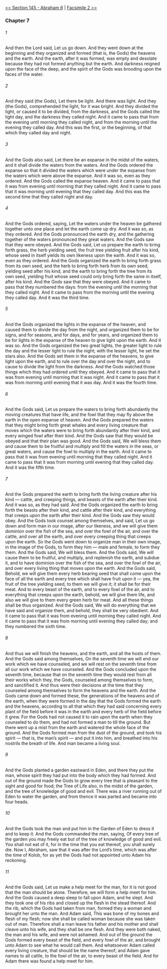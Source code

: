 [<< Section 145 - Abraham 6](Section%20145%20-%20Abraham%206)  |  [Facsimile 2 >>](Facsimile%202)

### Chapter 7
###### 1
And then the Lord said, Let us go down. And they went down at the beginning and they organized and formed (that is, the Gods) the heavens and the earth. And the earth, after it was formed, was empty and desolate because they had not formed anything but the earth. And darkness reigned upon the face of the deep, and the spirit of the Gods was brooding upon the faces of the water.

###### 2
And they said (the Gods), Let there be light. And there was light. And they (the Gods), comprehended the light, for it was bright. And they divided the light, or caused it to be divided, from the darkness, and the Gods called the light day, and the darkness they called night. And it came to pass that from the evening until morning they called night, and from the morning until the evening they called day. And this was the first, or the beginning, of that which they called day and night.

###### 3
And the Gods also said, Let there be an expanse in the midst of the waters, and it shall divide the waters from the waters. And the Gods ordered the expanse so that it divided the waters which were under the expanse from the waters which were above the expanse. And it was so, even as they ordered. And the Gods called the expanse heaven. And it came to pass that it was from evening until morning that they called night. And it came to pass that it was morning until evening that they called day. And this was the second time that they called night and day.

###### 4
And the Gods ordered, saying, Let the waters under the heaven be gathered together unto one place and let the earth come up dry. And it was so, as they ordered. And the Gods pronounced the earth dry, and the gathering together of the waters pronounced they great waters. And the Gods saw that they were obeyed. And the Gods said, Let us prepare the earth to bring forth grass, the herb yielding seed, the fruit tree yielding fruit after his kind, whose seed in itself yields its own likeness upon the earth. And it was so, even as they ordered. And the Gods organized the earth to bring forth grass from its own seed, and the herb to bring forth herb from its own seed, yielding seed after his kind, and the earth to bring forth the tree from its own seed, yielding fruit whose seed could only bring forth the same in itself, after his kind. And the Gods saw that they were obeyed. And it came to pass that they numbered the days: from the evening until the morning that they called night. And it came to pass from the morning until the evening they called day. And it was the third time.

###### 5
And the Gods organized the lights in the expanse of the heaven, and caused them to divide the day from the night, and organized them to be for signs, and for seasons, and for days, and for years, and organized them to be for lights in the expanse of the heaven to give light upon the earth. And it was so. And the Gods organized the two great lights, the greater light to rule the day and the lesser light to rule the night; with the lesser light, he set the stars also. And the Gods set them in the expanse of the heavens, to give light upon the earth, and to rule over the day and over the night, and to cause to divide the light from the darkness. And the Gods watched those things which they had ordered until they obeyed. And it came to pass that it was from evening until morning that it was night. And it came to pass that it was from morning until evening that it was day. And it was the fourth time.

###### 6
And the Gods said, Let us prepare the waters to bring forth abundantly the moving creatures that have life, and the fowl that they may fly above the earth in the open expanse of heaven. And the Gods prepared the waters that they might bring forth great whales and every living creature that moves which the waters were to bring forth abundantly after their kind, and every winged fowl after their kind. And the Gods saw that they would be obeyed and that their plan was good. And the Gods said, We will bless them and cause them to be fruitful and multiply and fill the waters in the seas, or great waters, and cause the fowl to multiply in the earth. And it came to pass that it was from evening until morning that they called night. And it came to pass that it was from morning until evening that they called day. And it was the fifth time.

###### 7
And the Gods prepared the earth to bring forth the living creature after his kind — cattle, and creeping things, and beasts of the earth after their kind. And it was so, as they had said. And the Gods organized the earth to bring forth the beasts after their kind, and cattle after their kind, and everything that creeps upon the earth after their kind. And the Gods saw they would obey. And the Gods took counsel among themselves, and said, Let us go down and form man in our image, after our likeness, and we will give them dominion over the fish of the sea, and over the fowl of the air, and over the cattle, and over all the earth, and over every creeping thing that creeps upon the earth. So the Gods went down to organize man in their own image, in the image of the Gods, to form they him — male and female, to form they them. And the Gods said, We will bless them. And the Gods said, We will cause them to be fruitful, and multiply, and replenish the earth, and subdue it, and to have dominion over the fish of the sea, and over the fowl of the air, and over every living thing that moves upon the earth. And the Gods said, Behold, we will give them every herb bearing seed that shall come upon the face of all the earth and every tree which shall have fruit upon it — yea, the fruit of the tree yielding seed, to them we will give it; it shall be for their meat. And to every beast of the earth, and to every fowl of the air, and to everything that creeps upon the earth, behold, we will give them life, and also we will give to them every green herb for meat. And all these things shall be thus organized. And the Gods said, We will do everything that we have said and organize them, and behold, they shall be very obedient. And it came to pass that it was from evening until morning they called night. And it came to pass that it was from morning until evening they called day; and they numbered the sixth time.

###### 8
And thus we will finish the heavens, and the earth, and all the hosts of them. And the Gods said among themselves, On the seventh time we will end our work which we have counseled, and we will rest on the seventh time from all our work which we have counseled. And the Gods concluded upon the seventh time, because that on the seventh time they would rest from all their works which they, the Gods, counseled among themselves to form, and sanctified it. And thus were their decisions at the time that they counseled among themselves to form the heavens and the earth. And the Gods came down and formed these, the generations of the heavens and of the earth, when they were formed in the day that the Gods formed the earth and the heavens, according to all that which they had said concerning every plant of the field before it was in the earth and every herb of the field before it grew. For the Gods had not caused it to rain upon the earth when they counseled to do them, and had not formed a man to till the ground. But there went up a mist from the earth and watered the whole face of the ground. And the Gods formed man from the dust of the ground, and took his spirit — that is, the man’s spirit — and put it into him, and breathed into his nostrils the breath of life. And man became a living soul.

###### 9
And the Gods planted a garden eastward in Eden, and there they put the man, whose spirit they had put into the body which they had formed. And out of the ground made the Gods to grow every tree that is pleasant to the sight and good for food; the Tree of Life also, in the midst of the garden, and the tree of knowledge of good and evil. There was a river running out of Eden to water the garden, and from thence it was parted and became into four heads.

###### 10
And the Gods took the man and put him in the Garden of Eden to dress it and to keep it. And the Gods commanded the man, saying, Of every tree of the garden you may freely eat but of the tree of knowledge of good and evil. You shall not eat of it, for in the time that you eat thereof, you shall surely die. Now I, Abraham, saw that it was after the Lord’s time, which was after the time of Kolob, for as yet the Gods had not appointed unto Adam his reckoning.

###### 11
And the Gods said, Let us make a help meet for the man, for it is not good that the man should be alone. Therefore, we will form a help meet for him. And the Gods caused a deep sleep to fall upon Adam, and he slept. And they took one of his ribs and closed up the flesh in the stead thereof. And the rib, which the Gods had taken from man, formed they a woman and brought her unto the man. And Adam said, This was bone of my bones and flesh of my flesh; now she shall be called woman because she was taken out of man. Therefore shall a man leave his father and his mother and shall cleave unto his wife, and they shall be one flesh. And they were both naked, the man and his wife, and were not ashamed. And out of the ground the Gods formed every beast of the field, and every fowl of the air, and brought unto Adam to see what he would call them. And whatsoever Adam called every living creature, that should be the name thereof; and Adam gave names to all cattle, to the fowl of the air, to every beast of the field. And for Adam there was found a help meet for him.